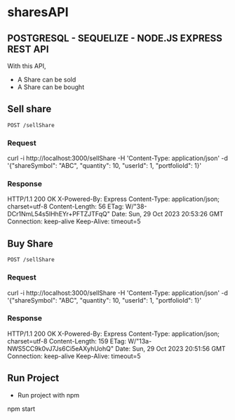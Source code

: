 # sharesAPI
## POSTGRESQL - SEQUELIZE - NODE.JS EXPRESS REST API

With this API, 
 - A Share can be sold
 - A Share can be bought

## Sell share
`POST /sellShare`
### Request
curl -i http://localhost:3000/sellShare -H 'Content-Type: application/json' -d '{"shareSymbol": "ABC", "quantity": 10, "userId": 1, "portfolioId": 1}'
### Response
HTTP/1.1 200 OK
X-Powered-By: Express
Content-Type: application/json; charset=utf-8
Content-Length: 56
ETag: W/"38-DCr1NmL54s5lHhEYr+PFTZJTFqQ"
Date: Sun, 29 Oct 2023 20:53:26 GMT
Connection: keep-alive
Keep-Alive: timeout=5

## Buy Share
`POST /sellShare`
### Request
curl -i http://localhost:3000/sellShare -H 'Content-Type: application/json' -d '{"shareSymbol": "ABC", "quantity": 10, "userId": 1, "portfolioId": 1}'
### Response
HTTP/1.1 200 OK
X-Powered-By: Express
Content-Type: application/json; charset=utf-8
Content-Length: 159
ETag: W/"13a-NWS5CC9k0vJ7Js6Ci5eAXyhUohQ"
Date: Sun, 29 Oct 2023 20:51:56 GMT
Connection: keep-alive
Keep-Alive: timeout=5

## Run Project

 - Run project with npm

npm start
